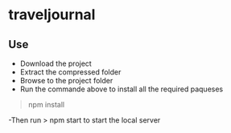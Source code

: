 # traveljournal

## Use

- Download the project
- Extract the compressed folder
- Browse to the project folder
- Run the commande above to install all the required paqueses

> npm install

-Then run > npm start to start the local server
